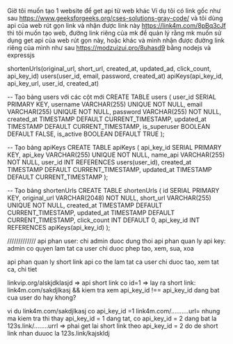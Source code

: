 Giờ tôi muốn tạo 1 website để get api từ web khác 
Ví dụ tôi có link gốc như sau 
https://www.geeksforgeeks.org/cses-solutions-gray-code/
và tôi dùng api của web rút gọn link và nhận được link này
https://link4m.com/8pBq3cJf
thì tôi muốn tạo web, đường link riêng của mk để quản lý rằng mk muốn sử dụng get api của web rút gọn này, hoặc khác và mình nhận được đường link riêng của mình như sau
https://modzuizui.pro/8uhasd9
bằng nodejs và expressjs


shortenUrls(original_url, short_url, created_at, updated_ad, click_count, api_key_id)
users(user_id, email, password, created_at)
apiKeys(api_key_id, api_key_url, user_id, created_at)

-- Tạo bảng users với các cột mới
CREATE TABLE users (
    user_id SERIAL PRIMARY KEY,
    username VARCHAR(255) UNIQUE NOT NULL,
    email VARCHAR(255) UNIQUE NOT NULL,
    password VARCHAR(255) NOT NULL,
    created_at TIMESTAMP DEFAULT CURRENT_TIMESTAMP,
    updated_at TIMESTAMP DEFAULT CURRENT_TIMESTAMP,
    is_superuser BOOLEAN DEFAULT FALSE,
    is_active BOOLEAN DEFAULT TRUE
);


-- Tạo bảng apiKeys
CREATE TABLE apiKeys (
    api_key_id SERIAL PRIMARY KEY,
    api_key VARCHAR(255) UNIQUE NOT NULL,
    name_api VARCHAR(255) NOT NULL,
    user_id INT REFERENCES users(user_id),
    created_at TIMESTAMP DEFAULT CURRENT_TIMESTAMP,
    updated_at TIMESTAMP DEFAULT CURRENT_TIMESTAMP
);

-- Tạo bảng shortenUrls
CREATE TABLE shortenUrls (
    id SERIAL PRIMARY KEY,
    original_url VARCHAR(2048) NOT NULL,
    short_url VARCHAR(255) UNIQUE NOT NULL,
    created_at TIMESTAMP DEFAULT CURRENT_TIMESTAMP,
    updated_at TIMESTAMP DEFAULT CURRENT_TIMESTAMP,
    click_count INT DEFAULT 0,
    api_key_id INT REFERENCES apiKeys(api_key_id)
);


/////////////
api phan user: chi admin duoc dung thoi
api phan quan ly api key: admin co quyen lam tat ca
user chi duoc phep tao, xem, sua, xoa

api phan quan ly short link
api co the lam tat ca
user chi duoc tao, xem tat ca, chi tiet


linkvip.org/alskjdklasjd => api short link co id=1 => lay ra short link: link4m.com/sakdjlkasj && kiem tra xem api_key_id !== api_key_id dang bat cua user do hay khong?

vi du 
link4m.com/sakdjlkasj co api_key_id =1 link4m.com/..........url=
nhung ma kiem tra thi thay api_key_id = 1 dang tat, co api_key_id = 2 dang bat la 123s.link/........urrl
=> phai get lai short link theo api_key_id = 2 do de short link nhan duuoc la 123s.link/kajskldj